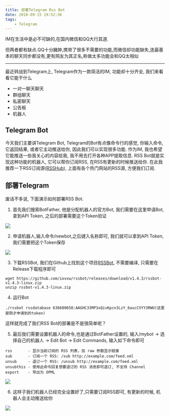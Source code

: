 ```yaml
---
title: 部署Telegram Rss Bot
date: 2018-09-15 19:52:36
tags:
    - Telegram
---
```


IM在生活中是必不可缺的,在国内微信和QQ大行其道.

但两者都有缺点.QQ十分臃肿,携带了很多不需要的功能,而微信却功能缺失,连最基本的聊天同步都没有,更有网友为其正名,称做太多功能会和QQ太相似

<!--more-->

***

最近转战到Telegram上, Telegram作为一款简洁的IM, 功能却十分齐全, 我们来看看它能干什么

* 一对一聊天聊天
* 群组聊天
* 私密聊天
* 公告板
* 机器人

## Telegram Bot

今天我们主要讲Telegram Bot, Telegram的Bot有点像命令行的感觉, 你输入命令, 它返回结果, 或者它主动推送给你, 因此我们可以实现很多功能. 作为IM, 我也希望它能推送一些我关心的内容给我, 我不用去打开各种APP提取信息. RSS Bot就是实现这种功能的机器人, 它可以帮你订阅RSS, 在RSS有更新的时候推送给你. 在此我推荐一下RSS订阅源([RSSHub](https://docs.rsshub.app/)), 上面有各个热门网站的RSS源, 方便我们订阅.

## 部署Telegram

废话不多说, 下面演示如何部署RSS Bot.

1. 首先我们搜索BotFather, 他是分配机器人的官方Bot, 我们需要在这里申请Bot, 拿到API Token, 之后的部署需要这个Token验证

<img src="https://ws1.sinaimg.cn/large/77cf1033gy1fv9wof9ggpj209q024dfv.jpg"/>

2. 申请机器人,输入命令/newbot,之后键入名称即可, 我们就可以拿到API Token, 我们需要把这个Token保存

<img src="https://ws1.sinaimg.cn/large/77cf1033gy1fv9wof4oz6j20hb0jrgrh.jpg"/>

3. 下载RSSBot, 我们在Github上找到这个项目[RSSBot](https://github.com/iovxw/rssbot), 不需要编译, 只需要在Release下载程序即可

```Shell
wget https://github.com/iovxw/rssbot/releases/download/v1.4.3/rssbot-v1.4.3-linux.zip
unzip rssbot-v1.4.3-linux.zip
```

4. 运行Bot

```Shell
./rssbot rssdatabase 636680658:AAGHC33MP3xQivKpcn3LzY_6aucCVYY3RWU(这里是刚才申请到的token)
```

这样就完成了我们RSS Bot的部署是不是很简单呢？

5. 最后我们需要设置机器人的命令,也是通过BotFather设置的, 输入/mybot -> 选择自己的机器人 -> Edit Bot -> Edit Commands, 输入如下命令即可

```
rss       - 显示当前订阅的 RSS 列表，加 raw 参数显示链接
sub       - 订阅一个 RSS: /sub http://example.com/feed.xml
unsub     - 退订一个 RSS: /unsub http://example.com/feed.xml
unsubthis - 使用此命令回复想要退订的 RSS 消息即可退订, 不支持 Channel
export    - 导出为 OPML
```

<img src="https://ws1.sinaimg.cn/large/77cf1033gy1fv9zee0429j20f50gp0tl.jpg"/>

6. 这样子我们机器人已经完全设置好了,只需要订阅RSS即可, 有更新的时候, 机器人会主动推送给你

<img src="https://ws1.sinaimg.cn/large/77cf1033gy1fv9zee2spmj20fd059dfw.jpg"/>